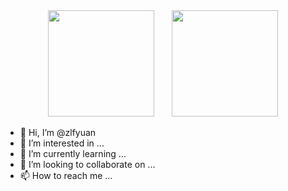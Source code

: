 <!-- <img align="right" src="https://github-readme-stats.vercel.app/api?username=zlfyuan&show_icons=true&icon_color=CE1D2D&text_color=718096&bg_color=00000000&hide_title=true&hide_border=true" /> -->

<div align="center">
<span>  </span>
<img height="170px" src="https://github-readme-stats.vercel.app/api?username=zlfyuan" /><span>  </span><img height="170px" src="https://github-readme-stats.vercel.app/api/top-langs/?username=zlfyuan&layout=compact&langs_count=8" />
<span>  </span>
</div>

- 👋 Hi, I’m @zlfyuan
- 👀 I’m interested in ...
- 🌱 I’m currently learning ...
- 💞️ I’m looking to collaborate on ...
- 📫 How to reach me ...

<!---
zlfyuan/zlfyuan is a ✨ special ✨ repository because its `README.md` (this file) appears on your GitHub profile.
You can click the Preview link to take a look at your changes.
--->


